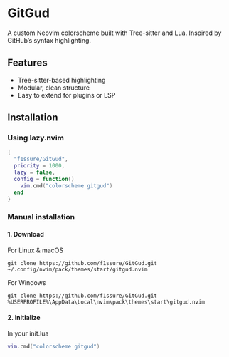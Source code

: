 # GitGud

A custom Neovim colorscheme built with Tree-sitter and Lua. Inspired by GitHub’s syntax highlighting.

## Features

- Tree-sitter-based highlighting
- Modular, clean structure
- Easy to extend for plugins or LSP

## Installation

### Using lazy.nvim
```lua
{
  "f1ssure/GitGud",
  priority = 1000,
  lazy = false,
  config = function()
    vim.cmd("colorscheme gitgud")
  end
}
```

### Manual installation

#### 1. Download 

For Linux & macOS
```
git clone https://github.com/f1ssure/GitGud.git ~/.config/nvim/pack/themes/start/gitgud.nvim
```

For Windows
```
git clone https://github.com/f1ssure/GitGud.git %USERPROFILE%\AppData\Local\nvim\pack\themes\start\gitgud.nvim
```

#### 2. Initialize

In your init.lua
```lua
vim.cmd("colorscheme gitgud")
```
